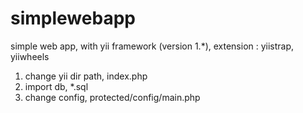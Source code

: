 simplewebapp
============

simple web app, with yii framework (version 1.*), extension : yiistrap, yiiwheels

1. change yii dir path, index.php 
2. import db, *.sql
3. change config, protected/config/main.php
